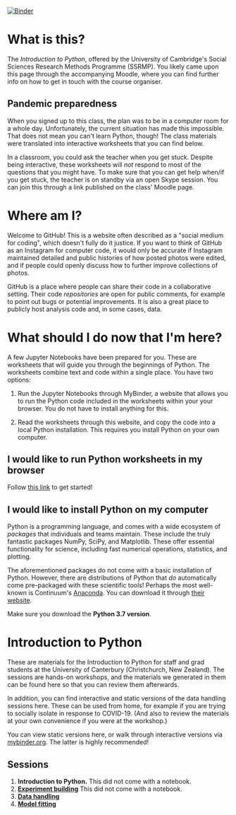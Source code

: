 [![Binder](https://mybinder.org/badge_logo.svg)](https://mybinder.org/v2/gh/esdalmaijer/Cambridge_SSRMP_Python/master)

What is this?
=============

The *Introduction to Python*, offered by the University of Cambridge's Social Sciences Research Methods Programme (SSRMP). You likely came upon this page through the accompanying Moodle, where you can find further info on how to get in touch with the course organiser.

Pandemic preparedness
---------------------

When you signed up to this class, the plan was to be in a computer room for a whole day. Unfortunately, the current situation has made this impossible. That does not mean you can't learn Python, though! The class materials were translated into interactive worksheets that you can find below.

In a classroom, you could ask the teacher when you get stuck. Despite being interactive, these worksheets will _not_ respond to most of the questions that you might have. To make sure that you can get help when/if you get stuck, the teacher is on standby via an open Skype session. You can join this through a link published on the class' Moodle page.


Where am I?
===========

Welcome to GitHub! This is a website often described as a "social medium for coding", which doesn't fully do it justice. If you want to think of GitHub as an Instagram for computer code, it would only be accurate if Instagram maintained detailed and public histories of how posted photos were edited, and if people could openly discuss how to further improve collections of photos.

GitHub is a place where people can share their code in a collaborative setting. Their code _repositories_ are open for public comments, for example to point out bugs or potential improvements. It is also a great place to publicly host analysis code and, in some cases, data.


What should I do now that I'm here?
===================================

A few Jupyter Notebooks have been prepared for you. These are worksheets that will guide you through the beginnings of Python. The worksheets combine text and code within a single place. You have two options:

1. Run the Jupyter Notebooks through MyBinder, a website that allows you to run the Python code included in the worksheets within your your browser. You do not have to install anything for this.

2. Read the worksheets through this website, and copy the code into a local Python installation. This requires you install Python on your own computer.


I would like to run Python worksheets in my browser
---------------------------------------------------

Follow [this link](https://mybinder.org/v2/gh/esdalmaijer/esdalmaijer/Cambridge_SSRMP_python/master) to get started!


I would like to install Python on my computer
---------------------------------------------

Python is a programming language, and comes with a wide ecosystem of _packages_ that individuals and teams maintain. These include the truly fantastic packages NumPy, SciPy, and Matplotlib. These offer essential functionality for science, including fast numerical operations, statistics, and plotting.

The aforementioned packages do not come with a basic installation of Python. However, there are distributions of Python that _do_ automatically come pre-packaged with these scientific tools! Perhaps the most well-known is Continuum's [Anaconda](https://www.youtube.com/watch?v=LDZX4ooRsWs). You can download it through [their website](https://www.anaconda.com/products/individual).

Make sure you download the **Python 3.7 version**.


Introduction to Python
======================

These are materials for the Introduction to Python for staff and grad students at the University of Canterbury (Christchurch, New Zealand). The sessions are hands-on workshops, and the materials we generated in them can be found here so that you can review them afterwards.

In addition, you can find interactive and static versions of the data handling sessions here. These can be used from home, for example if you are trying to socially isolate in response to COVID-19. (And also to review the materials at your own convenience if you were at the workshop.)

You can view static versions here, or walk through interactive versions via [mybinder.org](https://mybinder.org/v2/gh/esdalmaijer/esdalmaijer/Cambridge_SSRMP_python/master). The latter is highly recommended!

Sessions
--------

1. **Introduction to Python.** This did not come with a notebook.
2. [**Experiment building**](01_experiment) This did not come with a notebook.
3. [**Data handling**](02_basic_data_handling/canterbury_python_data_analysis.ipynb)
4. [**Model fitting**](03_model_fitting/canterbury_python_model_fitting.ipynb)





